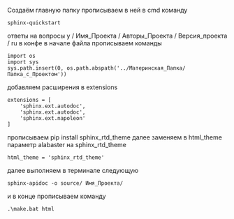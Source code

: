 Создаём главную папку
прописываем в ней в cmd команду 
```
sphinx-quickstart
```
ответы на вопросы y / Имя_Проекта / Авторы_Проекта / Версия_проекта / ru
в конфе в начале файла прописываем команды 
```
import os
import sys
sys.path.insert(0, os.path.abspath('../Материнская_Папка/Папка_с_Проектом'))
```
добавляем расширения в extensions
```
extensions = [
	'sphinx.ext.autodoc',
	'sphinx.ext.autodoc',
	'sphinx.ext.napoleon'
]
```
прописываем pip install sphinx_rtd_theme
далее заменяем в html_theme параметр alabaster на sphinx_rtd_theme
```
html_theme = 'sphinx_rtd_theme'
```
далее выполняем в терминале следующую 
```
sphinx-apidoc -o source/ Имя_Проекта/
```
и в конце прописываем команду
```
.\make.bat html
```